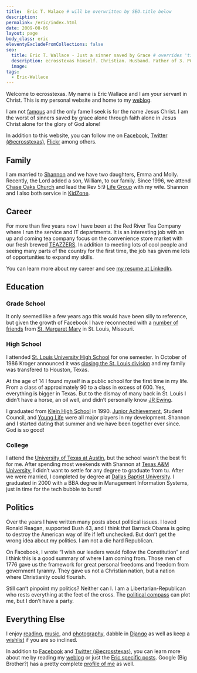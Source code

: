 ```yaml
---
title:  Eric T. Walace # will be overwritten by SEO.title below
description:
permalink: /eric/index.html
date: 2009-08-06
layout: page
body_class: eric
eleventyExcludeFromCollections: false
seo:
  title: Eric T. Wallace - Just a sinner saved by Grace # overrides 'title' above on both Page and META
  description: ecrosstexas himself. Christian. Husband. Father of 3. PCA Ruling Elder.
  image:
tags:
  - Eric-Wallace
---
```

Welcome to ecrosstexas. My name is Eric Wallace and I am your servant in Christ. This is my personal website and home to my <a href="/blog/">weblog</a>.</p>
        <p>I am not <a href="/famous-erics/">famous</a> and the only fame I
            seek is for the name Jesus Christ. I am the worst of sinners saved by grace alone through faith alone in Jesus
            Christ alone for the glory of God alone!</p>
        <p>In addition to this website, you can follow me on <a
                href="http://www.facebook.com/ecrosstexas">Facebook</a>, <a
                href="http://twitter.com/ecrosstexas">Twitter (@ecrosstexas)</a>,
            <a href="http://www.flickr.com/photos/ecrosstexas/">Flickr</a> among
            others.</p>
        <h2>Family</h2>
        <p>I am married to <a href="http://www.shannonwallace.org/">Shannon</a>
            and we have two daughters, Emma and Molly. Recently, the Lord added a son, William, to our family. Since 1996,
            we attend <a href="http://www.chaseoaks.org/">Chase Oaks Church</a>
            and lead the Rev 5:9 <a
                href="http://www.chaseoaks.org/get-connected/adults/lifegroup/">Life
                Group</a> with my wife. Shannon and I also both service in <a
                href="http://www.chaseoaks.org/get-connected/children/">KidZone</a>.
        </p>
        <h2>Career</h2>
        <p>For more than five years now I have been at the Red River Tea Company where I run the service and IT departments.
            It is an interesting job with an up and coming tea company focus on the convenience store market with our fresh
            brewed <a href="http://www.teazzers.com/">TEAZZERS</a>. In addition
            to meeting lots of cool people and seeing many parts of the country for the first time, the job has given me
            lots of opportunities to expand my skills.</p>
        <p>You can learn more about my career and see <a
                href="http://www.linkedin.com/in/ecrosstexas">my resume at
                LinkedIn</a>.</p>
        <h2>Education</h2>
        <h3>Grade School</h3>
        <p>It only seemed like a few years ago this would have been silly to reference, but given the growth of Facebook I
            have reconnected with a <a title="SMMA Alums on Facebook"
                href="http://www.facebook.com/group.php?gid=2204820337">number of
                friends</a> from <a href="http://www.smmaparish.org/">St.
                Margaret Mary</a> in St. Louis, Missouri.</p>
        <h3>High School</h3>
        <p>I attended <a href="http://www.sluh.org/">St. Louis University High
                School</a> for one semester. In October of 1986 Kroger announced it was <a
                title="Wikipedia: Kroger Market Entries and Withdrawals"
                href="http://en.wikipedia.org/wiki/Kroger#Market_Entries_and_Withdrawals">closing
                the St. Louis division</a> and my family was transfered to Houston, Texas.</p>
        <p>At the age of 14 I found myself in a public school for the first time in my life. From a class of approximately
            90 to a class in excess of 600. Yes, everything is bigger in Texas. But to the dismay of many back in St. Louis
            I didn&#8217;t have a horse, an oil well, and didn&#8217;t personally know <a
                href="http://en.wikipedia.org/wiki/J._R._Ewing">JR Ewing</a>.</p>
        <p>I graduated from <a href="http://kleinhs.kleinisd.net/">Klein High
                School</a> in 1990. <a href="http://www.ja.org/">Junior
                Achievement</a>, Student Council, and <a
                href="http://www.younglife.org/">Young Life</a> were all major
            players in my development. Shannon and I started dating that summer and we have been together ever since. God is
            so good!</p>
        <h3>College</h3>
        <p>I attend the <a href="http://www.utexas.edu/">University of Texas at
                Austin</a>, but the school wasn&#8217;t the best fit for me. After spending most weekends with Shannon at
            <a href="http://www.tamu.edu/">Texas A&amp;M University</a>, I
            didn&#8217;t want to settle for any degree to graduate from tu. After we were married, I completed by degree at
            <a href="http://www.dbu.edu/">Dallas Baptist University</a>. I
            graduated in 2000 with a BBA degree in Management Information Systems, just in time for the tech bubble to
            burst!</p>
        <h2>Politics</h2>
        <p>Over the years I have written many posts about political issues. I loved Ronald Reagan, supported Bush 43, and I
            think that Barrack Obama is going to destroy the American way of life if left unchecked. But don&#8217;t get the
            wrong idea about my politics. I am not a die hard Republican.</p>
        <p>On Facebook, I wrote &#8220;I wish our leaders would follow the Constitution&#8221; and I think this is a good
            summary of where I am coming from. Those men of 1776 gave us the framework for great personal freedoms and
            freedom from government tyranny. They gave us not a Christian nation, but a nation where Christianity could
            flourish.</p>
        <p>Still can&#8217;t pinpoint my politics? Neither can I. I am a Libertarian-Republican who rests everything at the
            feet of the cross. The <a
                href="http://www.ecrosstexas.com/blog/tag/political-compass">political compass</a> can
            plot me, but I don&#8217;t have a party.</p>
        <h2>Everything Else</h2>
        <p>I enjoy <a href="http://readernaut.com/ecrosstexas/">reading</a>, <a
                href="http://www.last.fm/user/ecrosstexas/">music</a>, and <a
                href="http://www.flickr.com/photos/ecrosstexas/">photography</a>,
            dabble in <a href="http://www.djangoproject.com/">Django</a> as well
            as keep a <a href="/wishlist/">wishlist</a>
            if you are so inclined.</p>
        <p>In addition to <a
                href="http://www.facebook.com/ecrosstexas">Facebook</a> and <a
                href="http://twitter.com/ecrosstexas">Twitter (@ecrosstexas)</a>,
            you can learn more about me by reading my <a href="/blog/">weblog</a> or just the <a
                title="Posts about Eric" href="http://www.ecrosstexas.com/blog/tag/eric-wallace">Eric
                specific posts</a>. Google (Big Brother?) has a pretty complete <a title="Google Profile of Eric Wallace"
                href="http://www.google.com/profiles/ecrosstexas">profile of
                me</a> as well.</p>
